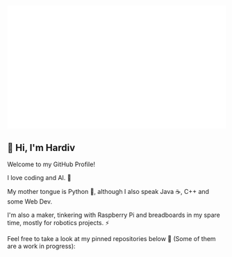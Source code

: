 ![Profile Banner](https://github.com/hardiv/hardiv/blob/master/Github%20Banner.gif)

<!--
**hardiv/hardiv** is a ✨ _special_ ✨ repository because its `README.md` (this file) appears on your GitHub profile.
-->
## 👋 Hi, I'm Hardiv

Welcome to my GitHub Profile!

I love coding and AI. 🤖

My mother tongue is Python 🐍, although I also speak Java ☕, C++ and some Web Dev.

I'm also a maker, tinkering with Raspberry Pi and breadboards in my spare time, mostly for robotics projects. ⚡

Feel free to take a look at my pinned repositories below 🙂 (Some of them are a work in progress):
